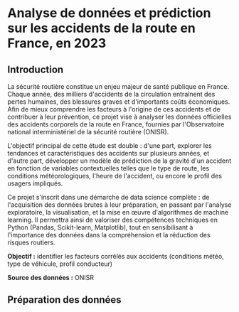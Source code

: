 # Analyse de données et prédiction sur les accidents de la route en France, en 2023
## Introduction 
La sécurité routière constitue un enjeu majeur de santé publique en France. Chaque année, des milliers d'accidents de la circulation entraînent des pertes humaines, des blessures graves et d'importants coûts économiques. Afin de mieux comprendre les facteurs à l'origine de ces accidents et de contribuer à leur prévention, ce projet vise à analyser les données officielles des accidents corporels de la route en France, fournies par l'Observatoire national interministériel de la sécurité routière (ONISR).

L'objectif principal de cette étude est double : d'une part, explorer les tendances et caractéristiques des accidents sur plusieurs années, et d'autre part, développer un modèle de prédiction de la gravité d'un accident en fonction de variables contextuelles telles que le type de route, les conditions météorologiques, l'heure de l'accident, ou encore le profil des usagers impliqués.

Ce projet s'inscrit dans une démarche de data science complète : de l'acquisition des données brutes à leur préparation, en passant par l'analyse exploratoire, la visualisation, et la mise en œuvre d'algorithmes de machine learning. Il permettra ainsi de valoriser des compétences techniques en Python (Pandas, Scikit-learn, Matplotlib), tout en sensibilisant à l'importance des données dans la compréhension et la réduction des risques routiers.

**Objectif :** identifier les facteurs corrélés aux accidents (conditions météo, type de véhicule, profil conducteur)

**Source des données :** ONISR

## Préparation des données
